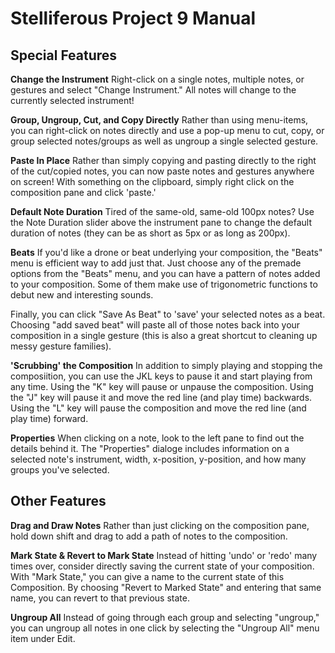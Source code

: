 Stelliferous Project 9 Manual
=============================

Special Features
------------------

**Change the Instrument**
Right-click on a single notes, multiple notes, or gestures and select "Change Instrument." All notes will change to the
currently selected instrument!

**Group, Ungroup, Cut, and Copy Directly**
Rather than using menu-items, you can right-click on notes directly and use a pop-up menu to cut, copy, or group selected
notes/groups as well as ungroup a single selected gesture.

**Paste In Place**
Rather than simply copying and pasting directly to the right of the cut/copied notes, you can now paste notes and gestures
anywhere on screen! With something on the clipboard, simply right click on the composition pane and click 'paste.'

**Default Note Duration**
Tired of the same-old, same-old 100px notes? Use the Note Duration slider above the instrument pane to change the default
duration of notes (they can be as short as 5px or as long as 200px).

**Beats**
If you'd like a drone or beat underlying your composition, the "Beats" menu is efficient way to add just that. Just choose
any of the premade options from the "Beats" menu, and you can have a pattern of notes added to your composition. Some of them
make use of trigonometric functions to debut new and interesting sounds.

Finally, you can click "Save As Beat" to 'save' your selected notes as a beat. Choosing "add saved beat" will paste all of those notes back into your composition in a single 
gesture (this is also a great shortcut to cleaning up messy gesture families).

**'Scrubbing' the Composition**
In addition to simply playing and stopping the composiition, you can use the JKL keys to pause it and start playing from any
time. Using the "K" key will pause or unpause the composition. Using the "J" key will pause it and move the red line (and play
time) backwards. Using the "L" key will pause the composition and move the red line (and play time) forward.

**Properties**
When clicking on a note, look to the left pane to find out the details behind it. The "Properties" dialoge includes information 
on a selected note's instrument, width, x-position, y-position, and how many groups you've selected.

Other Features
--------------

**Drag and Draw Notes**
Rather than just clicking on the composition pane, hold down shift and drag to add a path of notes to the composition.

**Mark State & Revert to Mark State**
Instead of hitting 'undo' or 'redo' many times over, consider directly saving the current state of your composition. With 
"Mark State," you can give a name to the current state of this Composition. By choosing "Revert to Marked State" and entering 
that same name, you can revert to that previous state.

**Ungroup All**
Instead of going through each group and selecting "ungroup," you can ungroup all notes in one click by selecting the "Ungroup
All" menu item under Edit.
